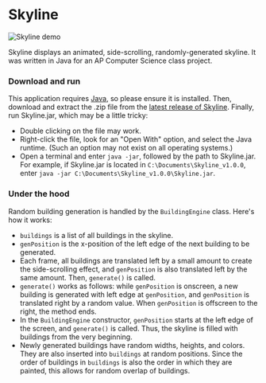 # Skyline

![Skyline demo](http://i1278.photobucket.com/albums/y519/nitrile/skyline-demo_zpsltxoq9du.png)

Skyline displays an animated, side-scrolling, randomly-generated skyline. It was written in Java for an AP Computer Science class project.

### Download and run
This application requires [Java](http://java.com/inc/BrowserRedirect1.jsp?locale=en), so please ensure it is installed. Then, download and extract the .zip file from the [latest release of Skyline](https://github.com/squarespirit/skyline/releases). Finally, run Skyline.jar, which may be a little tricky:
* Double clicking on the file may work.
* Right-click the file, look for an "Open With" option, and select the Java runtime. (Such an option may not exist on all operating systems.)
* Open a terminal and enter `java -jar`, followed by the path to Skyline.jar. For example, if Skyline.jar is located in `C:\Documents\Skyline_v1.0.0`, enter `java -jar C:\Documents\Skyline_v1.0.0\Skyline.jar`.

### Under the hood
Random building generation is handled by the `BuildingEngine` class. Here's how it works:
* `buildings` is a list of all buildings in the skyline. 
* `genPosition` is the x-position of the left edge of the next building to be generated.
* Each frame, all buildings are translated left by a small amount to create the side-scrolling effect, and `genPosition` is also translated left by the same amount. Then, `generate()` is called.
* `generate()` works as follows: while `genPosition` is onscreen, a new building is generated with left edge at `genPosition`, and `genPosition` is translated right by a random value. When `genPosition` is offscreen to the right, the method ends.
* In the `BuildingEngine` constructor, `genPosition` starts at the left edge of the screen, and `generate()` is called. Thus, the skyline is filled with buildings from the very beginning.
* Newly generated buildings have random widths, heights, and colors. They are also inserted into `buildings` at random positions. Since the order of buildings in `buildings` is also the order in which they are painted, this allows for random overlap of buildings.
